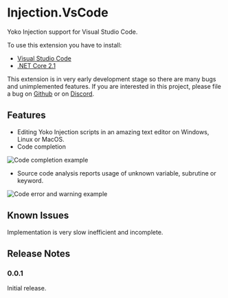 # Injection.VsCode

Yoko Injection support for Visual Studio Code.

To use this extension you have to install:

- [Visual Studio Code](https://code.visualstudio.com/)
- [.NET Core 2.1](https://dotnet.microsoft.com/download/dotnet-core/2.1)


This extension is in very early development stage so there are many bugs
and unimplemented features. If you are interested in this project, please file a bug on [Github](https://github.com/uoinfusion/InjectionScript/issues) or on [Discord](https://discord.gg/Ng3RDke).

## Features

- Editing Yoko Injection scripts in an amazing text editor on Windows, Linux or MacOS.
- Code completion

![Code completion example](https://raw.githubusercontent.com/uoinfusion/InjectionScript/master/clients/vscode/images/code-completion.gif)

- Source code analysis reports usage of unknown variable, subrutine or keyword.

![Code error and warning example](https://raw.githubusercontent.com/uoinfusion/InjectionScript/master/clients/vscode/images/code-analysis.gif)

## Known Issues

Implementation is very slow inefficient and incomplete.

## Release Notes

### 0.0.1

Initial release.
